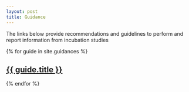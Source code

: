 ```yaml
---
layout: post
title: Guidance
---
```

 
The links below provide recommendations and guidelines to perform and report information from incubation studies


{% for guide in site.guidances %}
  <h2>
    <a href="{{site.baseurl}}{{ guide.url }}">
      {{ guide.title }} 
    </a>
  </h2>
<!--  <p>{{ guide.content }}</p> -->
{% endfor %}
 
